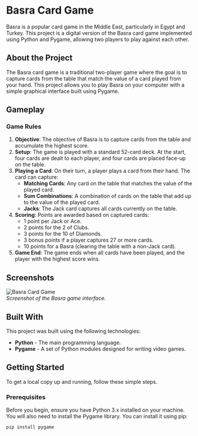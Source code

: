 # Basra Card Game

Basra is a popular card game in the Middle East, particularly in Egypt and Turkey. This project is a digital version of the Basra card game implemented using Python and Pygame, allowing two players to play against each other.


## About the Project

The Basra card game is a traditional two-player game where the goal is to capture cards from the table that match the value of a card played from your hand. This project allows you to play Basra on your computer with a simple graphical interface built using Pygame.

## Gameplay

### Game Rules

1. **Objective**: The objective of Basra is to capture cards from the table and accumulate the highest score.
2. **Setup**: The game is played with a standard 52-card deck. At the start, four cards are dealt to each player, and four cards are placed face-up on the table.
3. **Playing a Card**: On their turn, a player plays a card from their hand. The card can capture:
   - **Matching Cards**: Any card on the table that matches the value of the played card.
   - **Sum Combinations**: A combination of cards on the table that add up to the value of the played card.
   - **Jacks**: The Jack card captures all cards currently on the table.
4. **Scoring**: Points are awarded based on captured cards:
   - 1 point per Jack or Ace.
   - 2 points for the 2 of Clubs.
   - 3 points for the 10 of Diamonds.
   - 3 bonus points if a player captures 27 or more cards.
   - 10 points for a Basra (clearing the table with a non-Jack card).
5. **Game End**: The game ends when all cards have been played, and the player with the highest score wins.

## Screenshots

![Basra Card Game](screenshot.png)  
*Screenshot of the Basra game interface.*

## Built With

This project was built using the following technologies:

- **Python** - The main programming language.
- **Pygame** - A set of Python modules designed for writing video games.

## Getting Started

To get a local copy up and running, follow these simple steps.

### Prerequisites

Before you begin, ensure you have Python 3.x installed on your machine. You will also need to install the Pygame library. You can install it using pip:

```bash
pip install pygame
